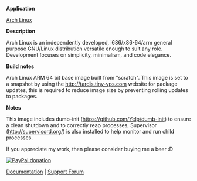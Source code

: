 **Application**

[Arch Linux](https://archlinuxarm.org/)

**Description**

Arch Linux is an independently developed, i686/x86-64/arm general purpose GNU/Linux distribution versatile enough to suit any role. Development focuses on simplicity, minimalism, and code elegance.

**Build notes**

Arch Linux ARM 64 bit base image built from "scratch". This image is set to a snapshot by using the http://tardis.tiny-vps.com website for package updates, this is required to reduce image size by preventing rolling updates to packages.

**Notes**

This image includes dumb-init (https://github.com/Yelp/dumb-init) to ensure a clean shutdown and to correctly reap processes, Supervisor (http://supervisord.org/) is also installed to help monitor and run child processes.

If you appreciate my work, then please consider buying me a beer  :D

[![PayPal donation](https://www.paypal.com/en_US/i/btn/btn_donate_SM.gif)](https://www.paypal.com/cgi-bin/webscr?cmd=_s-xclick&hosted_button_id=MM5E27UX6AUU4)

[Documentation](https://github.com/binhex/documentation) | [Support Forum](http://lime-technology.com/forum/index.php?topic=45811.0)